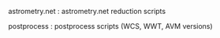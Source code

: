 astrometry.net  : astrometry.net reduction scripts

postprocess     : postprocess scripts (WCS, WWT, AVM versions)

